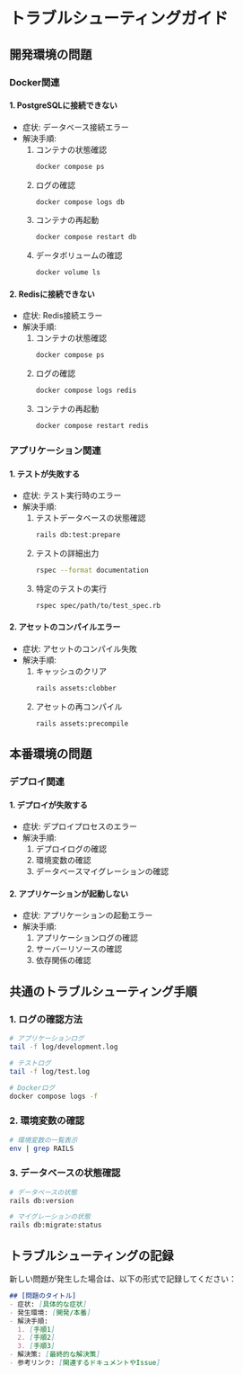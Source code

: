 # トラブルシューティングガイド

## 開発環境の問題

### Docker関連
#### 1. PostgreSQLに接続できない
- 症状: データベース接続エラー
- 解決手順:
  1. コンテナの状態確認
     ```bash
     docker compose ps
     ```
  2. ログの確認
     ```bash
     docker compose logs db
     ```
  3. コンテナの再起動
     ```bash
     docker compose restart db
     ```
  4. データボリュームの確認
     ```bash
     docker volume ls
     ```

#### 2. Redisに接続できない
- 症状: Redis接続エラー
- 解決手順:
  1. コンテナの状態確認
     ```bash
     docker compose ps
     ```
  2. ログの確認
     ```bash
     docker compose logs redis
     ```
  3. コンテナの再起動
     ```bash
     docker compose restart redis
     ```

### アプリケーション関連
#### 1. テストが失敗する
- 症状: テスト実行時のエラー
- 解決手順:
  1. テストデータベースの状態確認
     ```bash
     rails db:test:prepare
     ```
  2. テストの詳細出力
     ```bash
     rspec --format documentation
     ```
  3. 特定のテストの実行
     ```bash
     rspec spec/path/to/test_spec.rb
     ```

#### 2. アセットのコンパイルエラー
- 症状: アセットのコンパイル失敗
- 解決手順:
  1. キャッシュのクリア
     ```bash
     rails assets:clobber
     ```
  2. アセットの再コンパイル
     ```bash
     rails assets:precompile
     ```

## 本番環境の問題

### デプロイ関連
#### 1. デプロイが失敗する
- 症状: デプロイプロセスのエラー
- 解決手順:
  1. デプロイログの確認
  2. 環境変数の確認
  3. データベースマイグレーションの確認

#### 2. アプリケーションが起動しない
- 症状: アプリケーションの起動エラー
- 解決手順:
  1. アプリケーションログの確認
  2. サーバーリソースの確認
  3. 依存関係の確認

## 共通のトラブルシューティング手順

### 1. ログの確認方法
```bash
# アプリケーションログ
tail -f log/development.log

# テストログ
tail -f log/test.log

# Dockerログ
docker compose logs -f
```

### 2. 環境変数の確認
```bash
# 環境変数の一覧表示
env | grep RAILS
```

### 3. データベースの状態確認
```bash
# データベースの状態
rails db:version

# マイグレーションの状態
rails db:migrate:status
```

## トラブルシューティングの記録
新しい問題が発生した場合は、以下の形式で記録してください：

```markdown
## [問題のタイトル]
- 症状: [具体的な症状]
- 発生環境: [開発/本番]
- 解決手順:
  1. [手順1]
  2. [手順2]
  3. [手順3]
- 解決策: [最終的な解決策]
- 参考リンク: [関連するドキュメントやIssue]
``` 
